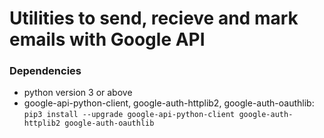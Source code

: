# Utilities to send, recieve and mark emails with Google API

### Dependencies

* python version 3 or above  
* google-api-python-client, google-auth-httplib2, google-auth-oauthlib:  
    ```pip3 install --upgrade google-api-python-client google-auth-httplib2 google-auth-oauthlib```

